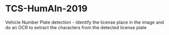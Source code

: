 # TCS-HumAIn-2019
Vehicle Number Plate detection -  Identify the license place in the image and do an OCR to extract the characters from the detected license plate
